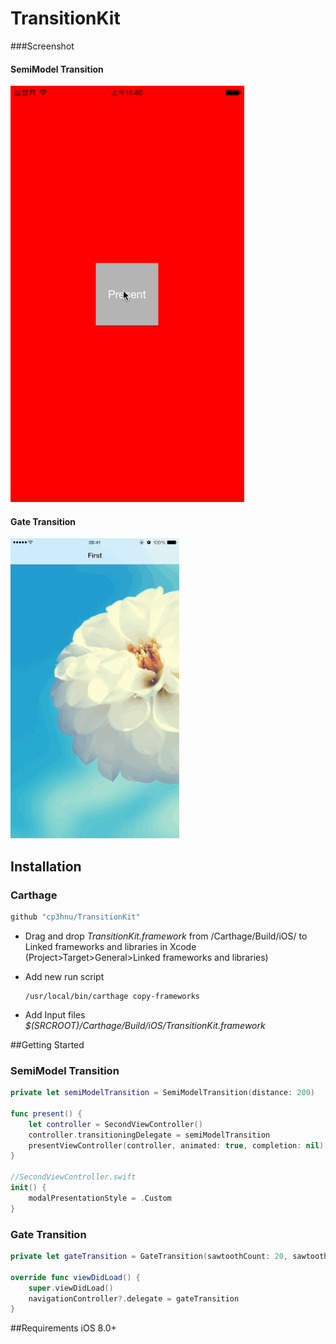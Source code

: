 # TransitionKit

###Screenshot 

#### SemiModel Transition

![](Demo_SemiModel.gif)



#### Gate Transition

![](Demo_Gate.gif)



## Installation

### Carthage

```swift
github "cp3hnu/TransitionKit"
```

*   Drag and drop *TransitionKit.framework* from /Carthage/Build/iOS/ to Linked frameworks and libraries in Xcode (Project>Target>General>Linked frameworks and libraries)

*   Add new run script

       ```
      /usr/local/bin/carthage copy-frameworks
       ```

*   Add Input files *$(SRCROOT)/Carthage/Build/iOS/TransitionKit.framework*


##Getting Started
### SemiModel Transition

```swift
private let semiModelTransition = SemiModelTransition(distance: 200)

func present() {
	let controller = SecondViewController()
	controller.transitioningDelegate = semiModelTransition
	presentViewController(controller, animated: true, completion: nil)
}

//SecondViewController.swift
init() {
    modalPresentationStyle = .Custom
}
```

### Gate Transition

```swift
private let gateTransition = GateTransition(sawtoothCount: 20, sawtoothDistance: 20)

override func viewDidLoad() {
	super.viewDidLoad()
    navigationController?.delegate = gateTransition
}
```



##Requirements
iOS 8.0+

